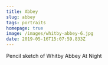 ```yaml
---
title: Abbey
slug: abbey
tags: portraits
homepage: true
image: /images/whitby-abbey-6.jpg
date: 2019-05-16T15:07:59.833Z
---
```

Pencil sketch of Whitby Abbey At Night
